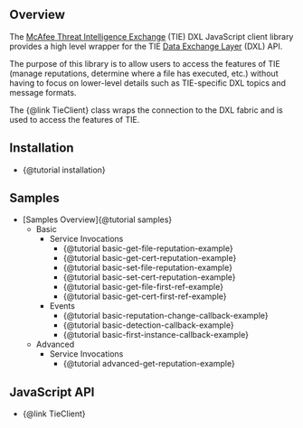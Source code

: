 ## Overview

The [McAfee Threat Intelligence Exchange](http://www.mcafee.com/us/products/threat-intelligence-exchange.aspx)
(TIE) DXL JavaScript client library provides a high level wrapper for the TIE
[Data Exchange Layer](http://www.mcafee.com/us/solutions/data-exchange-layer.aspx)
(DXL) API.

The purpose of this library is to allow users to access the features of TIE
(manage reputations, determine where a file has executed, etc.) without having
to focus on lower-level details such as TIE-specific DXL topics and message
formats.

The {@link TieClient} class wraps the connection to the DXL fabric and is used
to access the features of TIE.

## Installation

* {@tutorial installation}

## Samples

* [Samples Overview]{@tutorial samples}
  * Basic
    * Service Invocations
      * {@tutorial basic-get-file-reputation-example}
      * {@tutorial basic-get-cert-reputation-example}
      * {@tutorial basic-set-file-reputation-example}
      * {@tutorial basic-set-cert-reputation-example}
      * {@tutorial basic-get-file-first-ref-example}
      * {@tutorial basic-get-cert-first-ref-example}
    * Events
      * {@tutorial basic-reputation-change-callback-example}
      * {@tutorial basic-detection-callback-example}
      * {@tutorial basic-first-instance-callback-example}
  * Advanced
    * Service Invocations
      * {@tutorial advanced-get-reputation-example}

## JavaScript API

* {@link TieClient}
